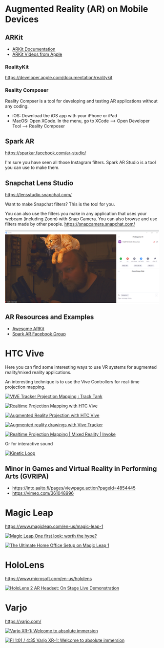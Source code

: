 # Augmented Reality (AR) on Mobile Devices

## ARKit

* [ARKit Documentation](https://developer.apple.com/documentation/arkit)
* [ARKit Videos from Apple](https://developer.apple.com/videos/play/wwdc2019/604/)

### RealityKit

https://developer.apple.com/documentation/realitykit

### Reality Composer

Reality Compser is a tool for developing and testing AR applications without any coding.

* iOS: Download the iOS app with your iPhone or iPad
* MacOS: Open XCode. In the menu, go to XCode --> Open Developer Tool --> Reality Composer

## Spark AR
https://sparkar.facebook.com/ar-studio/

I'm sure you have seen all those Instagram filters. Spark AR Studio is a tool you can use to make them.

## Snapchat Lens Studio
https://lensstudio.snapchat.com/

Want to make Snapchat filters? This is the tool for you.

You can also use the filters you make in any application that uses your webcam (including Zoom) with Snap Camera. You can also browse and use filters made by other people.
https://snapcamera.snapchat.com/

![snap camera](snapcamera.png)

## AR Resources and Examples

* [Awesome ARKit](https://github.com/olucurious/Awesome-ARKit)
* [Spark AR Facebook Group](https://www.facebook.com/groups/SparkARcommunity/)

# HTC Vive

Here you can find some interesting ways to use VR systems for augmented reality/mixed reality applications.

An interesting technique is to use the Vive Controllers for real-time projection mapping.

[![VIVE Tracker Projection Mapping : Track Tank](http://img.youtube.com/vi/q8MK_PHdMTI/0.jpg)](http://www.youtube.com/watch?v=q8MK_PHdMTI "VIVE Tracker Projection Mapping : Track Tank")

[![Realtime Projection Mapping with HTC Vive](http://img.youtube.com/vi/2gkidC6hTlY/0.jpg)](http://www.youtube.com/watch?v=2gkidC6hTlY "Realtime Projection Mapping with HTC Vive")

[![Augmented Reality Projection with HTC Vive](http://img.youtube.com/vi/xdr002nBQvI/0.jpg)](http://www.youtube.com/watch?v=xdr002nBQvI "Augmented Reality Projection with HTC Vive")

[![Augmented reality drawings with Vive Tracker](http://img.youtube.com/vi/gz-0dl65vy0/0.jpg)](http://www.youtube.com/watch?v=gz-0dl65vy0 "Augmented reality drawings with Vive Tracker")

[![Realtime Projection Mapping | Mixed Reality | Invoke](http://img.youtube.com/vi/JBpdWUz05dE/0.jpg)](http://www.youtube.com/watch?v=JBpdWUz05dE "Realtime Projection Mapping | Mixed Reality | Invoke")

Or for interactive sound

[![Kinetic Loop](http://img.youtube.com/vi/eZvdWYtt9u0/0.jpg)](http://www.youtube.com/watch?v=eZvdWYtt9u0 "Kinetic Loop")

## Minor in Games and Virtual Reality in Performing Arts (GVRIPA)

* https://into.aalto.fi/pages/viewpage.action?pageId=4854445
* https://vimeo.com/361048996

# Magic Leap
https://www.magicleap.com/en-us/magic-leap-1

[![Magic Leap One first look: worth the hype?](http://img.youtube.com/vi/U2XQHLSuETs/0.jpg)](http://www.youtube.com/watch?v=U2XQHLSuETs "Magic Leap One first look: worth the hype?")

[![The Ultimate Home Office Setup on Magic Leap 1](http://img.youtube.com/vi/YkTRGPuMx84/0.jpg)](http://www.youtube.com/watch?v=YkTRGPuMx84 "The Ultimate Home Office Setup on Magic Leap 1")

# HoloLens
https://www.microsoft.com/en-us/hololens

[![HoloLens 2 AR Headset: On Stage Live Demonstration](http://img.youtube.com/vi/uIHPPtPBgHk/0.jpg)](http://www.youtube.com/watch?v=uIHPPtPBgHk "HoloLens 2 AR Headset: On Stage Live Demonstration")

# Varjo
https://varjo.com/

[![Varjo XR-1: Welcome to absolute immersion](http://img.youtube.com/vi/TiVa-o8uh6Q/0.jpg)](http://www.youtube.com/watch?v=TiVa-o8uh6Q "Varjo XR-1: Welcome to absolute immersion")

[![FI 1:01 / 4:35 Varjo XR-1: Welcome to absolute immersion](http://img.youtube.com/vi/hNbTCpURpQs/0.jpg)](http://www.youtube.com/watch?v=hNbTCpURpQs "FI 1:01 / 4:35 Varjo XR-1: Welcome to absolute immersion")
